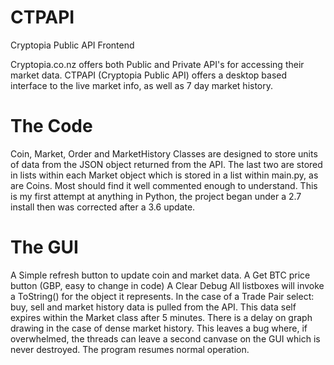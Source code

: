 # CTPAPI
Cryptopia Public API Frontend

Cryptopia.co.nz offers both Public and Private API's for accessing their market data.
CTPAPI (Cryptopia Public API) offers a desktop based interface to the live market info,
as well as 7 day market history.

The Code
========
Coin, Market, Order and MarketHistory Classes are designed to store units of data from the JSON
object returned from the API.  The last two are stored in lists within each Market object which
is stored in a list within main.py, as are Coins.
Most should find it well commented enough to understand.
This is my first attempt at anything in Python, the project began under a 2.7 install then was corrected
after a 3.6 update.

The GUI
=======
A Simple refresh button to update coin and market data.
A Get BTC price button (GBP, easy to change in code)
A Clear Debug
All listboxes will invoke a ToString() for the object it represents.
In the case of a Trade Pair select: buy, sell and market history data is pulled from the API.
This data self expires within the Market class after 5 minutes.
There is a delay on graph drawing in the case of dense market history.
This leaves a bug where, if overwhelmed, the threads can leave a second canvase on the GUI which is never destroyed.
The program resumes normal operation.
